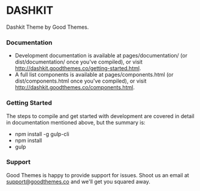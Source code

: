 # DASHKIT #

Dashkit Theme by Good Themes.

### Documentation ###

* Development documentation is available at pages/documentation/ (or dist/documentation/ once you've compiled), or visit http://dashkit.goodthemes.co/getting-started.html.
* A full list components is available at pages/components.html (or dist/components.html once you've compiled), or visit http://dashkit.goodthemes.co/components.html.

### Getting Started ###

The steps to compile and get started with development are covered in detail in documentation mentioned above, but the summary is:

- npm install -g gulp-cli
- npm install
- gulp

### Support ###

Good Themes is happy to provide support for issues. Shoot us an email at support@goodthemes.co and we'll get you squared away.